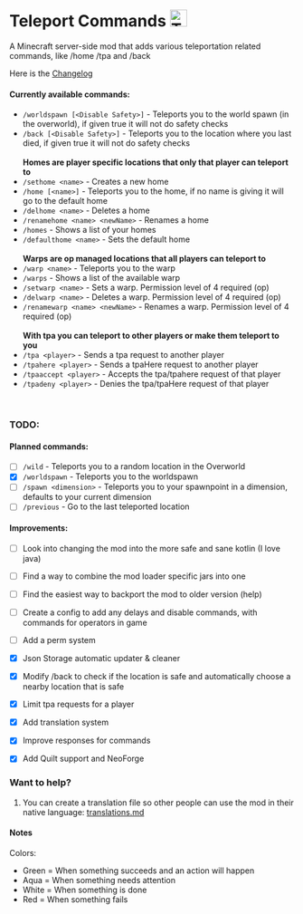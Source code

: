 # Teleport Commands <img src="https://raw.githubusercontent.com/MrSn0wy/TeleportCommands/main/common/src/main/resources/teleport_commands.png" alt="Teleport Commands Logo" width="30"/>

A Minecraft server-side mod that adds various teleportation related commands, like /home /tpa and /back

Here is the [Changelog](https://github.com/MrSn0wy/TeleportCommands/blob/main/CHANGELOG.md)

#### Currently available commands:

- `/worldspawn [<Disable Safety>]` - Teleports you to the world spawn (in the overworld), if given true it will not do safety checks
- `/back [<Disable Safety>]` -  Teleports you to the location where you last died, if given true it will not do safety checks
<br><br>
    **Homes are player specific locations that only that player can teleport to**
- `/sethome <name>` - Creates a new home
- `/home [<name>]` - Teleports you to the home, if no name is giving it will go to the default home
- `/delhome <name>` - Deletes a home
- `/renamehome <name> <newName>` - Renames a home
- `/homes` - Shows a list of your homes
- `/defaulthome <name>` - Sets the default home
<br><br>
    **Warps are op managed locations that all players can teleport to**
- `/warp <name>` - Teleports you to the warp
- `/warps` - Shows a list of the available warp
- `/setwarp <name>` - Sets a warp. Permission level of 4 required (op)
- `/delwarp <name>` - Deletes a warp. Permission level of 4 required (op)
- `/renamewarp <name> <newName>` - Renames a warp. Permission level of 4 required (op)
<br><br>
    **With tpa you can teleport to other players or make them teleport to you**
- `/tpa <player>` - Sends a tpa request to another player
- `/tpahere <player>` - Sends a tpaHere request to another player
- `/tpaaccept <player>` -  Accepts the tpa/tpahere request of that player
- `/tpadeny <player>` - Denies the tpa/tpaHere request of that player

<br>

### TODO:

#### Planned commands:
- [ ] `/wild` - Teleports you to a random location in the Overworld
- [x] `/worldspawn` - Teleports you to the worldspawn
- [ ] `/spawn <dimension>` - Teleports you to your spawnpoint in a dimension, defaults to your current dimension
- [ ] `/previous` - Go to the last teleported location

#### Improvements:
- [ ] Look into changing the mod into the more safe and sane kotlin (I love java)
- [ ] Find a way to combine the mod loader specific jars into one
- [ ] Find the easiest way to backport the mod to older version (help)
- [ ] Create a config to add any delays and disable commands, with commands for operators in game
- [ ] Add a perm system
- [x] Json Storage automatic updater & cleaner
- [x] Modify /back to check if the location is safe and automatically choose a nearby location that is safe
- [x] Limit tpa requests for a player
- [x] Add translation system
- [x] Improve responses for commands
- [x] Add Quilt support and NeoForge


### Want to help?

1. You can create a translation file so other people can use the mod in their native language: [translations.md](./common/src/main/resources/assets/teleport_commands/lang/translations.md)

#### Notes

Colors: 
- Green = When something succeeds and an action will happen
- Aqua = When something needs attention
- White = When something is done
- Red = When something fails